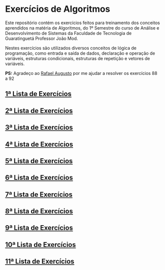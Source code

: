 # Exercícios de Algoritmos
Este repositório contém os exercícios feitos para treinamento dos conceitos aprendidos na matéria de Algoritmos, do 1º Semestre do curso de Análise e Desenvolvimento de Sistemas da Faculdade de Tecnologia de Guaratinguetá Professor João Mod.

Nestes exercícios são utilizados diversos conceitos de lógica de programação, como entrada e saída de dados, declaração e operação de variáveis, estruturas condicionais, estruturas de repetição e vetores de variáveis.

**PS:** Agradeço ao [Rafael Augusto](https://github.com/rafaelbadas) por me ajudar a resolver os exercícios 88 a 92

## [1ª Lista de Exercícios](ListaDeExercícios01)

## [2ª Lista de Exercícios](ListaDeExercícios02)

## [3ª Lista de Exercícios](ListaDeExercícios03)

## [4ª Lista de Exercícios](ListaDeExercícios04)

## [5ª Lista de Exercícios](ListaDeExercícios05)

## [6ª Lista de Exercícios](ListaDeExercícios06)

## [7ª Lista de Exercícios](ListaDeExercícios07)

## [8ª Lista de Exercícios](ListaDeExercícios08)

## [9ª Lista de Exercícios](ListaDeExercícios09)

## [10ª Lista de Exercícios](ListaDeExercícios10)

## [11ª Lista de Exercícios](ListaDeExercícios11)
